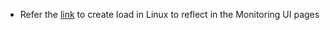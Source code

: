 
* Refer the [link](https://bash-prompt.net/guides/create-system-load/) to create load in Linux to reflect in the Monitoring UI pages
